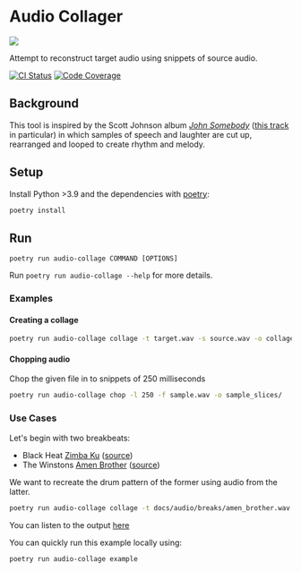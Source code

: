 # Audio Collager

![](https://github.com/jbordoe/audio-collage/blob/master/docs/collager_b.png?raw=true)

Attempt to reconstruct target audio using snippets of source audio.

[![CI Status](https://github.com/jbordoe/audio-collager/actions/workflows/ci.yml/badge.svg)](https://github.com/jbordoe/audio-collager/actions/workflows/ci.yml) [![Code Coverage](https://coveralls.io/repos/github/jbordoe/audio-collager/badge.svg)](https://coveralls.io/github/jbordoe/audio-collager)


## Background

This tool is inspired by the Scott Johnson album *[John Somebody](https://scottjohnsoncomposer.com/compositions/johnsomebody.html)* ([this track](https://scottjohnsoncomposer.com/compositions/audioclips/InvoluntarySong.ogg) in particular) in which samples of speech and laughter are cut up, rearranged and looped to create rhythm and melody.


## Setup

Install Python >3.9 and the dependencies with [poetry](https://python-poetry.org/):

```python
poetry install
```

## Run
`poetry run audio-collage COMMAND [OPTIONS]`

Run `poetry run audio-collage --help` for more details.

### Examples
#### Creating a collage
```bash
poetry run audio-collage collage -t target.wav -s source.wav -o collage.wav
```

#### Chopping audio
Chop the given file in to snippets of 250 milliseconds
```bash
poetry run audio-collage chop -l 250 -f sample.wav -o sample_slices/
```

### Use Cases

Let's begin with two breakbeats:

* Black Heat [Zimba Ku](docs/audio/breaks/black_heat__zimba_ku.wav) ([source](https://www.youtube.com/watch?v=mybkf-H8mkA))
* The Winstons [Amen Brother](docs/audio/breaks/amen_brother.wav) ([source](https://www.youtube.com/watch?v=GxZuq57_bYM))

We want to recreate the drum pattern of the former using audio from the latter.

```bash
poetry run audio-collage collage -t docs/audio/breaks/amen_brother.wav -s docs/audio/breaks/black_heat__zimba_ku.wav -o docs/audio/breaks/out/amen_zimba.wav
```
You can listen to the output [here](docs/audio/breaks/out/amen_zimba.wav)

You can quickly run this example locally using:

```bash
poetry run audio-collage example
```
